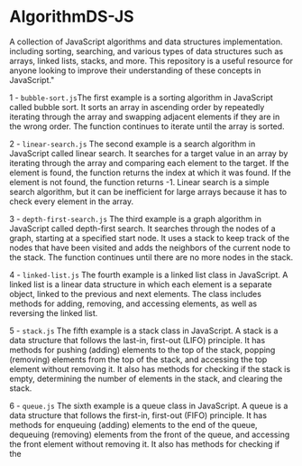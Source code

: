 # AlgorithmDS-JS
A collection of JavaScript algorithms and data structures implementation. including sorting, searching, and various types of data structures such as arrays, linked lists, stacks, and more. This repository is a useful resource for anyone looking to improve their understanding of these concepts in JavaScript."


1 - `bubble-sort.js`The first example is a sorting algorithm in JavaScript called bubble sort. It sorts an array in ascending order by repeatedly iterating through the array and swapping adjacent elements if they are in the wrong order. The function continues to iterate until the array is sorted.

2 - `linear-search.js` The second example is a search algorithm in JavaScript called linear search. It searches for a target value in an array by iterating through the array and comparing each element to the target. If the element is found, the function returns the index at which it was found. If the element is not found, the function returns -1. Linear search is a simple search algorithm, but it can be inefficient for large arrays because it has to check every element in the array.

3 - `depth-first-search.js` The third example is a graph algorithm in JavaScript called depth-first search. It searches through the nodes of a graph, starting at a specified start node. It uses a stack to keep track of the nodes that have been visited and adds the neighbors of the current node to the stack. The function continues until there are no more nodes in the stack.

4 - `linked-list.js` The fourth example is a linked list class in JavaScript. A linked list is a linear data structure in which each element is a separate object, linked to the previous and next elements. The class includes methods for adding, removing, and accessing elements, as well as reversing the linked list.

5 - `stack.js` The fifth example is a stack class in JavaScript. A stack is a data structure that follows the last-in, first-out (LIFO) principle. It has methods for pushing (adding) elements to the top of the stack, popping (removing) elements from the top of the stack, and accessing the top element without removing it. It also has methods for checking if the stack is empty, determining the number of elements in the stack, and clearing the stack.

6 - `queue.js` The sixth example is a queue class in JavaScript. A queue is a data structure that follows the first-in, first-out (FIFO) principle. It has methods for enqueuing (adding) elements to the end of the queue, dequeuing (removing) elements from the front of the queue, and accessing the front element without removing it. It also has methods for checking if the




